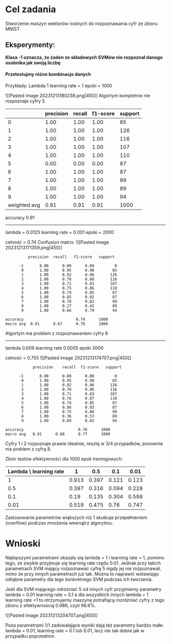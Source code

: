 # Cel zadania
Stworzenie maszyn wektorów nośnych do rozpoznawania cyfr ze zbioru MNIST.

## Eksperymenty:

**Klasa -1 oznacza, że żaden ze składowych SVMów nie rozpoznał danego osobnika jak swoją liczbę**
#### Przetestujmy różne kombinacje danych
Przykłady:
Lambda 1
learning rate = 1
epoki = 1000

![[Pasted image 20231213180238.png|450]]
Algortym kompletnie nie rozpoznaje cyfry 5

|   | precision   | recall  | f1-score |   support |
|----------------- |   ------   |  ---------|-----------|---------|        
|0     |  1.00   |   1.00  |    1.00   |     85|
|1     |  1.00   |   1.00   |   1.00     |  126
|2     |  1.00    |  1.00   |   1.00     |  116
| 3    |   1.00    |  1.00  |    1.00    |   107|
|4    |   1.00    |  1.00   |   1.00    |   110|
|5    |   0.00   |   0.00  |    0.00    |    87|
|6   |    1.00   |   1.00  |    1.00     |   87|
|7   |    1.00    |  1.00  |    1.00      |  99|
|8   |    1.00   |   1.00  |    1.00    |    89|
|9   |    1.00   |   1.00  |    1.00     |   94|
|weighted avg|      0.91  |    0.91 |     0.91   |   1000|

accuracy   0.91




----


lambda = 0.0125
learning rate = 0.001
epoki = 2000

celność = 0.74
Confusion matrix:
![[Pasted image 20231213171359.png|450]]

		      precision  recall   f1-score   support

          -1       0.00      0.00      0.00         0
           0       1.00      0.95      0.98        85
           1       1.00      0.92      0.96       126
           2       1.00      0.78      0.88       116
           3       1.00      0.71      0.83       107
           4       1.00      0.75      0.86       110
           5       1.00      0.74      0.85        87
           6       1.00      0.85      0.92        87
           7       1.00      0.70      0.82        99
           8       1.00      0.27      0.42        89
           9       1.00      0.66      0.79        94

	accuracy                       0.74      1000
	macro avg  0.91      0.67      0.76      1000




Algortym ma problem z rozpoznawaniem cyfry 8

-----
lambda 0.009 
learning rate 0.0005 
epoki 3000
 
celność =  0.755
![[Pasted image 20231213174707.png|450]]

                precision    recall  f1-score   support

          -1       0.00      0.00      0.00         0
           0       1.00      0.95      0.98        85
           1       1.00      0.92      0.96       126
           2       1.00      0.76      0.86       116
           3       1.00      0.71      0.83       107
           4       1.00      0.76      0.87       110
           5       1.00      0.74      0.85        87
           6       1.00      0.86      0.93        87
           7       1.00      0.75      0.86        99
           8       1.00      0.36      0.53        89
           9       1.00      0.69      0.82        94

	accuracy                        0.76      1000
	macro avg   0.91      0.68      0.77      1000


Cyfry 1 i 2 rozpoznaje prawie idealnie, resztę w 3/4 przypadków, ponownie ma problem z cyfrą 8.





Zbiór testów efektywności dla 1000 epok treningowych:

| Lambda \ learning rate | 1    | 0.5   | 0.1 | 0.01 |
| ----------------------|---    | ----  | ----|  --- |
| 1                     | 0.913 | 0.397 |0.121| 0.123      |
| 0.5                   | 0.397 | 0.316 |0.094| 0.228    |
|0.1                    | 0.19  | 0.135 |0.304|  0.598    |
|0.01                   | 0.519 | 0.475 | 0.76 |0.747      |


Zastosowanie parametrów większych niż 1 skutkuje przepełnieniem (overflow) podczas mnożenia wewnątrz algorytmu.


# Wnioski
Najlepszymi parametrami okazały się lambda = 1 i learning rate = 1, pomimo tego, że zwykle przyjmuje się learning rate rzędu 0.01. Jednak przy takich parametrach SVM mający rozpoznawać cyfrę 5 nigdy jej nie rozpoznawał, mimo że przy innych parametrach już tak. Można to naprawić wstawiając odrębne parametry dla tego konkretnego SVM podczas ich tworzenia. 

Jeśli dla SVM mającego odróżniać 5 od innych cyfr przyjmiemy parametry 
lambda = 0.01
learning rate = 0.1
a dla wszystkich innych 
lambda = 1
learning rate =1
to otrzymujemy maszynę potrafiącą rozróżniać cyfry z tego zbioru z efektywnością 
0.986, czyli 98.6%.

![[Pasted image 20231213204707.png|450]]

Poza parametrami 1/1 zadowalające wyniki dają też parametry bardzo małe: lambda = 0.01, learning rate = 0.1 lub 0.01, lecz nie tak dobre jak w przypadku poprzednim.
